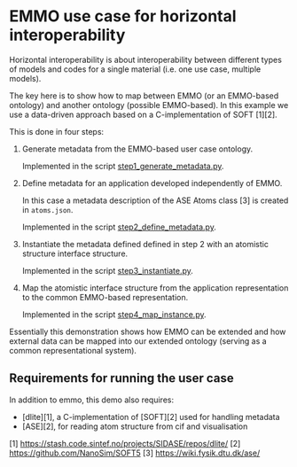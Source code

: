 EMMO use case for horizontal interoperability
=============================================
Horizontal interoperability is about interoperability between
different types of models and codes for a single material (i.e. one
use case, multiple models).

The key here is to show how to map between EMMO (or an EMMO-based
ontology) and another ontology (possible EMMO-based).  In this example
we use a data-driven approach based on a C-implementation of SOFT [1][2].

This is done in four steps:

  1. Generate metadata from the EMMO-based user case ontology.

     Implemented in the script
     [step1_generate_metadata.py](step1_generate_metadata.py).

  2. Define metadata for an application developed independently of EMMO.

     In this case a metadata description of the ASE Atoms class [3] is
     created in `atoms.json`.

     Implemented in the script
     [step2_define_metadata.py](step2_define_metadata.py).

  3. Instantiate the metadata defined defined in step 2 with an
     atomistic structure interface structure.

     Implemented in the script
     [step3_instantiate.py](step3_instantiate.py).

  4. Map the atomistic interface structure from the application
     representation to the common EMMO-based representation.

     Implemented in the script
     [step4_map_instance.py](step4_map_instance.py).

Essentially this demonstration shows how EMMO can be extended and how
external data can be mapped into our extended ontology (serving as a
common representational system).



Requirements for running the user case
--------------------------------------
In addition to emmo, this demo also requires:
  - [dlite][1], a C-implementation of [SOFT][2] used for handling metadata
  - [ASE][2], for reading atom structure from cif and visualisation



[1] https://stash.code.sintef.no/projects/SIDASE/repos/dlite/
[2] https://github.com/NanoSim/SOFT5
[3] https://wiki.fysik.dtu.dk/ase/
